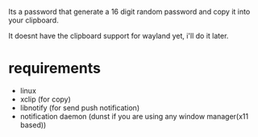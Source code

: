 Its a password that generate a 16 digit random password and copy it into your clipboard.

It doesnt have the clipboard support for wayland yet, i'll do it later.

# requirements

- linux
- xclip (for copy)
- libnotify (for send push notification)
- notification daemon (dunst if you are using any window manager(x11 based))
